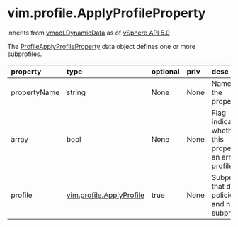 vim.profile.ApplyProfileProperty
================================
inherits from [vmodl.DynamicData](docs/vmodl.DynamicData.md)
as of [vSphere API 5.0](vim.version.md#vim.version.version7)


The <a href="vim.profile.ApplyProfileProperty.md">ProfileApplyProfileProperty</a> data object defines one or more subprofiles.

| property | type | optional | priv | desc |
|:---------|:-----|:---------|:-----|:-----|
| propertyName | string | None | None | Name of the property. |
| array | bool | None | None | Flag indicating whether this property is an array of profiles. |
| profile | [vim.profile.ApplyProfile](vim.profile.ApplyProfile.md "vim.profile.ApplyProfile") | true | None | Subprofiles that define policies and nested subprofiles. |


